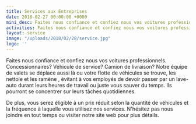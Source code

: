```yaml
---
title: Services aux Entreprises
date: 2018-02-27 00:00:00 +0000
mini_desc: Faites nous confiance et confiez nous vos voitures professionnels
activities: Faites nous confiance et confiez nous vos voitures professionnels
layout: service
image: "/uploads/2018/02/28/service.jpg"
logo: ''
---
```

Faites nous confiance et confiez nous vos voitures professionnels. Concessionnaires? Véhicule de service? Camion de livraison? Notre équipe de valets se déplace aussi là ou votre flotte de véhicules se trouve, les nettoie  et les ramène , évitant à vos employés de devoir passer par un lave-auto durant leurs heures de travail ou juste vous sauver du temps. Ils pourront se concentrer sur leurs tâches quotidiennes.

De plus, vous serez éligible à un prix réduit selon la quantité de véhicules et la fréquence à laquelle vous utilisez nos services. N'hésitez pas nous joindre en tout temps ou visiter notre site web  pour plus détails.